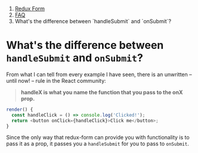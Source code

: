 <ol class="breadcrumb">
  <li><a href="#/">Redux Form</a></li>
  <li><a href="#/faq">FAQ</a></li>
  <li class="active">What's the difference between `handleSubmit` and `onSubmit`?</li>
</ol>

# What's the difference between `handleSubmit` and `onSubmit`?

From what I can tell from every example I have seen, there is an unwritten – until now! – rule in the React community:

> **handleX is what you name the function that you pass to the onX prop.**

```javascript
render() {
  const handleClick = () => console.log('Clicked!');
  return <button onClick={handleClick}>Click me</button>;
}
```

Since the only way that redux-form can provide you with functionality is to pass it as a prop, it passes you a
`handleSubmit` for you to pass to `onSubmit`.

